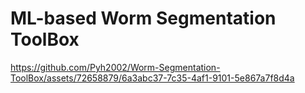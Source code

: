 # ML-based Worm Segmentation ToolBox



https://github.com/Pyh2002/Worm-Segmentation-ToolBox/assets/72658879/6a3abc37-7c35-4af1-9101-5e867a7f8d4a


